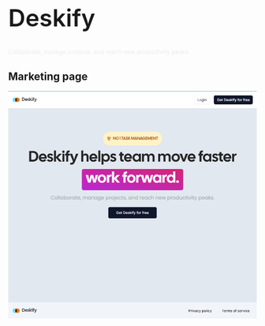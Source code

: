 <h1 style="font-weight: 600; font-size: 3rem;">Deskify</h1>
<p style="font-size: 12px; color: #ececec">Collaborate, manage projects, and reach new productivity peaks.</p>

## Marketing page
![marketing page](image.png)